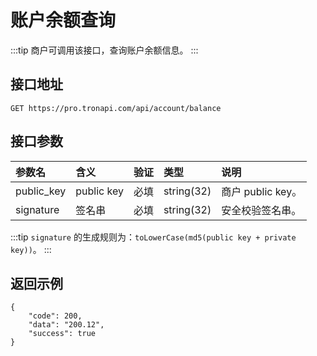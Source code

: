 # 账户余额查询

:::tip
商户可调用该接口，查询账户余额信息。
:::

## 接口地址

```shell:no-line-numbers
GET https://pro.tronapi.com/api/account/balance
```

## 接口参数

参数名 | 含义 | 验证 | 类型 | 说明
:-|:-|:-|:-|:-
public_key | public key | 必填 | string(32) | 商户 public key。
signature | 签名串 | 必填 | string(32) | 安全校验签名串。

:::tip
`signature` 的生成规则为：`toLowerCase(md5(public key + private key))`。
:::

## 返回示例

```json:no-line-numbers
{
    "code": 200,
    "data": "200.12",
    "success": true
}
```